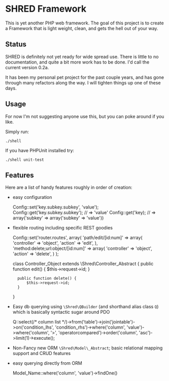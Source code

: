 SHRED Framework
===
This is yet another PHP web framework. The goal of this project is to create a
Framework that is light weight, clean, and gets the hell out of your way. 


Status
---
SHRED is definitely not yet ready for wide spread use. There is little to no
documentation, and quite a bit more work has to be done. I'd call the current
version 0.2a.

It has been my personal pet project for the past couple years, and has gone
through many refactors along the way. I will tighten things up one of these
days.


Usage
---
For now I'm not suggesting anyone use this, but you can poke around if you
like.

Simply run:

	./shell

If you have PHPUnit installed try:

	./shell unit-test


Features
---
Here are a list of handy features roughly in order of creation:

* easy configuration

	Config::set('key.subkey.subkey', 'value');
	Config::get('key.subkey.subkey'); // => 'value'
	Config::get('key); // => array('subkey' => array('subkey' => 'value'))

* flexible routing including specific REST goodies

	Config::set('router.routes', array(
		'path/edit/[id:num]' => array(
			'controller' => 'object',
			'action' => 'edit',
		),
		'method:delete;url:object/[id:num]' => array(
			'controller' => 'object',
			'action' => 'delete',
		)
	);

	class Controller_Object extends \Shred\Controller_Abstract {
		public function edit() {
			$this->request->id;
		}

		public function delete() {
			$this->request->id;
		}
	}

* Easy db querying using `\Shred\QBuilder` (and shorthand alias class `Q`) which is basically syntactic sugar around PDO

	Q::select(/* column list */)->from('table')->join('jointable')->on('condition_lhs', 'condition_rhs')->where('column', 'value')->where('column', '>', 'operatorcompared')->order('column', 'asc')->limit(1)->execute();

* Non-Fancy new ORM `\Shred\Model\_Abstract`; basic relational mapping support and CRUD features

* easy querying directly from ORM

	Model_Name::where('column', 'value')->findOne()

